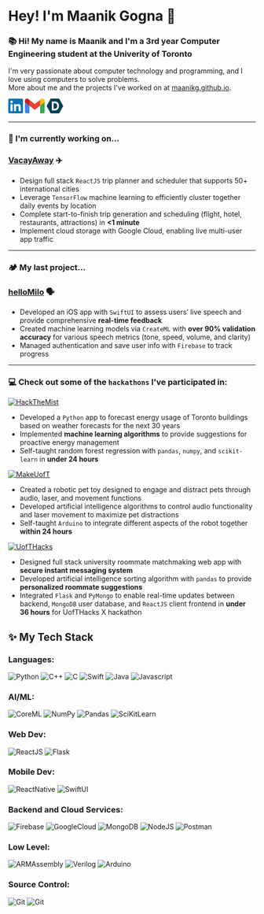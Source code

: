# Hey! I'm Maanik Gogna 👋

### 📚 Hi! My name is Maanik and I'm a 3rd year Computer Engineering student at the Univerity of Toronto

I'm very passionate about computer technology and programming, and I love using computers to solve problems.<br>
More about me and the projects I've worked on at [maanikg.github.io](https://maanikg.github.io).

<!--📫 I'm currently looking for a internship position starting in summer 2024, so feel free to reach out if you think I'd be a good fit for your team! -->

[<img alt="maanikgogna | linkedin" height="30px" src="linkedinLogo.png"/>][linkedin]
[<img alt="maanik.gogna | mail" height="30px" src="gmailLogo.png" />][gmail]
[<img alt="maanikg | devpost" height="30px" src="devpostLogo.png" />][devpost]

***

### 🔭 I'm currently working on...
### [VacayAway][vacayaway] ✈️
- Design full stack `ReactJS` trip planner and scheduler that supports 50+ international cities
- Leverage `TensorFlow` machine learning to efficiently cluster together daily events by location
- Complete start-to-finish trip generation and scheduling (flight, hotel, restaurants, attractions) in **<1 minute**
- Implement cloud storage with Google Cloud, enabling live multi-user app traffic

---
  
### 🏕️ My last project...
### [helloMilo][helloMilo] 🗣️ 
- Developed an iOS app with `SwiftUI` to assess users’ live speech and provide comprehensive **real-time feedback**
- Created machine learning models via `CreateML` with **over 90% validation accuracy** for various speech metrics (tone, speed, volume, and clarity) 
- Managed authentication and save user info with `Firebase` to track progress

---

### 💻 Check out some of the `hackathons` I've participated in:
[<img alt="HackTheMist" height="30px" src="https://img.shields.io/badge/Hack_The_MIST_2023-bb3c35?style=for-the-badge"/>][hackthemist] 
- Developed a `Python` app to forecast energy usage of Toronto buildings based on weather forecasts for the next 30 years
- Implemented **machine learning algorithms** to provide suggestions for proactive energy management
- Self-taught random forest regression with `pandas`, `numpy`, and `scikit-learn` in **under 24 hours**

[<img alt="MakeUofT" height="30px" src="https://img.shields.io/badge/MakeUofT_2023-66a7df?style=for-the-badge"/>][makeuoft] 
- Created a robotic pet toy designed to engage and distract pets through audio, laser, and movement functions
- Developed artificial intelligence algorithms to control audio functionality and laser movement to maximize pet distractions
- Self-taught `Arduino` to integrate different aspects of the robot together **within 24 hours**

[<img alt="UofTHacks" height="30px" src="https://img.shields.io/badge/UofTHacks_X-9e8ee2?style=for-the-badge"/>][uofthacks]
- Designed full stack university roommate matchmaking web app with **secure instant messaging system**
- Developed artificial intelligence sorting algorithm with `pandas` to provide **personalized roommate suggestions**
- Integrated `Flask` and `PyMongo` to enable real-time updates between backend, `MongoDB` user database, and `ReactJS` client frontend in **under 36 hours** for UofTHacks X hackathon

<!--[<img alt="Newhacks" height="30px" src="https://img.shields.io/badge/NewHacks_2022-f7cd4a?style=for-the-badge"/>][newhacks]
- Designed a mobile app to improve the university student experience of organizing study times with
friends
- Integrated `Google Cloud API` to allow for users to see the live location of their friends on a map interface
- Self-taught `React Native` to enable development of cross-platform app within 24 hours-->

## ✨ My Tech Stack 

### Languages:

<img src="https://img.shields.io/badge/-Python-3776AB?style=flat&logo=python&logoColor=ffdd55" height="30" alt = "Python" /> <img src="https://img.shields.io/badge/-C++-00599C?style=flat&logo=cplusplus&logoColor=white" height="30" alt = "C++"/>
<img src="https://img.shields.io/badge/-C-A8B9CC?style=flat&logo=c&logoColor=black" height="30" alt = "C" display = "inline-block" /> 
<img src="https://img.shields.io/badge/Swift-F05138?style=flat&logo=swift&logoColor=white" height="30" alt = "Swift" />
<img src="https://img.shields.io/badge/-Java-f0931c?style=flat&logoColor=white" height="30" alt = "Java" />
<img src="https://img.shields.io/badge/-JavaScript-31322f?style=flat&logo=javascript&logoColor=F7DF1E" height="30" alt = "Javascript"/>

### AI/ML:

<img src="https://img.shields.io/badge/-CoreML-026998?style=flat&logo=apple&logoColor=white" height="30" alt = "CoreML" /> <img src="https://img.shields.io/badge/-NumPy-013243?style=flat&logo=numpy&logoColor=4dabcf" height="30" alt = "NumPy" />
<img src="https://img.shields.io/badge/-pandas-150458?style=flat&logo=pandas&logoColor=white" height="30" alt = "Pandas" />
<img src="https://img.shields.io/badge/-scikitLearn-3499cd?style=flat&logo=scikitlearn&logoColor=F7931E" height="30" alt = "SciKitLearn" /> 


### Web Dev:

<img src="https://img.shields.io/badge/-ReactJS-61DAFB?style=flat&logo=react&logoColor=282c34" height="30" alt = "ReactJS" /> <img src="https://img.shields.io/badge/-Flask-black?style=flat&logo=flask&logoColor=white" height="30" alt = "Flask" />

### Mobile Dev:

<img src="https://img.shields.io/badge/-React Native-282c34?style=flat&logo=react&logoColor=61DAFB" height="30" alt = "ReactNative" /> <img src="https://img.shields.io/badge/-SwiftUI-001b96?style=flat&logo=swift&logoColor=white" height="30" alt = "SwiftUI" />

### Backend and Cloud Services:

<img src="https://img.shields.io/badge/-Firebase-f58411?style=flat&logo=firebase&logoColor=FFCA28" height="30" alt = "Firebase" /> <img src="https://img.shields.io/badge/GoogleCloud-4285F4?style=flat&logo=googlecloud&logoColor=white" height="30" alt = "GoogleCloud" />
<img src="https://img.shields.io/badge/-MongoDB-47A248?style=flat&logo=mongodb&logoColor=darkgreen" height="30" alt = "MongoDB" />
<img src="https://img.shields.io/badge/-Node.js-333333?style=flat&logo=node.js&logoColor=77b65d" height="30" alt = "NodeJS" /><!--333333-->
<img src="https://img.shields.io/badge/-Postman-FF6C37?style=flat&logo=postman&logoColor=white" height="30" alt = "Postman" />

### Low Level:

<img src="https://img.shields.io/badge/-ARM Assembly-grey?style=flat&logoColor=white" height="30" alt = "ARMAssembly" /> <img src="https://img.shields.io/badge/-Verilog-grey?style=flat&logoColor=white" height="30" alt = "Verilog" /> <img src="https://img.shields.io/badge/-Arduino-00979D?style=flat&logo=arduino&logoColor=white" height="30" alt = "Arduino" />

### Source Control:
<img src="https://img.shields.io/badge/-Git-F05032?style=flat&logo=git&logoColor=white" height="30" alt = "Git" /> <img src="https://img.shields.io/badge/-GitHub-0e1116?style=flat&logo=github&logoColor=white" height="30" alt = "Git" />

<!-- #### 📚 I'm currently learning: -->

<!-- ```py
  def hi:
    print(hi)
```

```java
System.out.println("Hello World");
```

```swift
print("Hello World")
```

```js
console.log("Hello World")
```
    
```c
printf("Hello World");
```
```c++
cout << "Hello World";
```

```verilog
module hello_world;
initial begin
  $display("Hello World");
  $finish;
end
endmodule
``` -->

<!-- https://simpleicons.org/?q=aws  -->
<!-- <p>
  <img src="https://img.shields.io/badge/-AmazonWebServices-232F3E?style=flat&logo=amazonaws&logoColor=ff9900" height="30" alt = "AWS" />
  <img src="https://img.shields.io/badge/-MicrosoftAzure-0d3f75?style=flat&logo=microsoftazure&logoColor=0078D4" height="30" alt = "Microsoft Azure" />
  <img src="https://img.shields.io/badge/-TensorFlow-425066?style=flat&logo=tensorflow&logoColor=FF6F00" height="30" alt = "TensorFlow" />
  <img src="https://img.shields.io/badge/-PyTorch-252525?style=flat&logo=pytorch&logoColor=EE4C2C" height="30" alt = "PyTorch" />
  <img src="https://img.shields.io/badge/-Postman-FF6C37?style=flat&logo=postman&logoColor=white" height="30" alt = "Postman" />
  <img src="https://img.shields.io/badge/-Flutter-blue?style=flat&logo=flutter&logoColor=white" height="30" alt = "CoreML" />
  <img src="https://img.shields.io/badge/-Docker-2496ED?style=flat&logo=docker&logoColor=white" height="30" alt = "CoreML" />
</p> -->

<!--**maanikg/maanikg** is a ✨ _special_ ✨ repository because its `README.md` (this file) appears on your GitHub profile.

Here are some ideas to get you started:

- 🔭 I’m currently working on ...
- 🌱 I’m currently learning ...
- 👯 I’m looking to collaborate on ...
- 🤔 I’m looking for help with ...
- 💬 Ask me about ...
- 📫 How to reach me: ...
- 😄 Pronouns: ...
- ⚡ Fun fact: ... -->

<!--***

### Exploring...🔭-->
<!--```py
  def hello:
    print(hi)
```-->

[linkedin]: https://www.linkedin.com/in/maanikgogna/
[gmail]: mailto:gognamaanik@gmail.com
[newhacks]: https://github.com/maanikg/reachMe.git
[uofthacks]: https://github.com/maanikg/RoomMateUofT
[makeuoft]: https://github.com/reaahuja/MakeUofT
[hackthemist]: https://github.com/maanikg/thermaSave
[devpost]: https://devpost.com/maanikg
[vacayaway]: https://github.com/maanikg/VacayAway
[hellomilo]: https://github.com/maanikg/hellomilo
